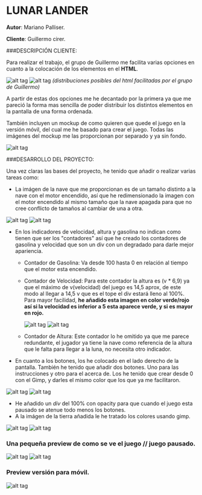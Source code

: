 # LUNAR LANDER


__Autor__: Mariano Palliser.

__Cliente__: Guillermo cirer.



###DESCRIPCIÓN CLIENTE:

Para realizar el trabajo, el grupo de Guillermo me facilita varias opciones en cuanto a la colocación de los elementos en el __HTML__.


![alt tag](https://github.com/mpalliser/LunarLander/blob/master/img/imgmd/fondo1.png)
![alt tag](https://github.com/mpalliser/LunarLander/blob/master/img/imgmd/fondo2.png)
_(distribuciones posibles del html facilitadas por el grupo de Guillermo)_



A partir de estas dos opciones me he decantado por la primera ya que me pareció la forma mas sencilla de poder distribuir los distintos elementos en la pantalla de una forma ordenada.

También incluyen un mockup de como quieren que quede el juego en la versión móvil, del cual me he basado para crear el juego. Todas las imágenes del mockup me las proporcionan por separado y ya sin fondo.

![alt tag](https://github.commpalliser/LunarLander/blob/master/img/imgmd/mockup.jpg)


###DESARROLLO DEL PROYECTO:

Una vez claras las bases del proyecto, he tenido que añadir o realizar varias tareas como:

* La imágen de la nave que me proporcionan es de un tamaño distinto a la nave con el motor encendido, así que he redimensionado la imagen con el motor encendido al mismo tamaño que la nave apagada para que no cree conflicto de tamaños al cambiar de una a otra.

![alt tag](https://github.com/mpalliser/LunarLander/blob/master/img/imgmd/nave.png)
![alt tag](https://github.com/mpalliser/LunarLander/blob/master/img/imgmd/naveFuego.png)

* En los indicadores de velocidad, altura y gasolina no indican como tienen que ser los "contadores" así que he creado los contadores de gasolina y velocidad que son un div con un degradado para darle mejor apariencia.
  * Contador de Gasolina: Va desde 100 hasta 0 en relación al tiempo que el motor esta encendido.
  * Contador de Velocidad: Para este contador la altura es (v * 6,9) ya que el máximo de v(velocidad) del juego es 14,5 aprox, de este modo al llegar a 14,5 v que es el tope el div estará lleno al 100%. Para mayor facilidad, __he añadido esta imagen en color verde/rojo así si la velocidad es inferior a 5 esta aparece verde, y si es mayor en rojo.__
  
    ![alt tag](https://github.com/mpalliser/LunarLander/blob/master/img/imgmd/velocidadGreen.png)
    ![alt tag](https://github.com/mpalliser/LunarLander/blob/master/img/imgmd/velocidadRed.png)

  * Contador de Altura: Este contador lo he omitido ya que me parece redundante, el jugador ya tiene la nave como referencia de la altura que le falta para llegar a la luna, no necesita otro indicador.

* En cuanto a los botones, los he colocado en el lado derecho de la pantalla. También he tenido que añadir dos botones. Uno para las instrucciones y otro para el acerca de. Los he tenido que crear desde 0 con el Gimp, y darles el mismo color que los que ya me facilitaron.

![alt tag](https://github.com/mpalliser/LunarLander/blob/master/img/imgmd/info.png)
![alt tag](https://github.com/mpalliser/LunarLander/blob/master/img/imgmd/acercade.png)

* He añadido un *div* del 100% con opacity para que cuando el juego esta pausado se atenue todo menos los botones.
* A la imágen de la tierra añadida le he tratado los colores usando gimp.

![alt tag](https://github.com/mpalliser/LunarLander/blob/master/img/imgmd/tierra.png)
![alt tag](https://github.com/mpalliser/LunarLander/blob/master/img/imgmd/tierraTratada.png)


### Una pequeña preview de como se ve el juego // juego pausado.
![alt tag](https://github.com/mpalliser/LunarLander/blob/master/img/imgmd/pantalla.png)
![alt tag](https://github.com/mpalliser/LunarLander/blob/master/img/imgmd/apagada.png)

### Preview versión para móvil.
![alt tag](https://github.com/mpalliser/LunarLander/blob/master/img/imgmd/movil.png)


